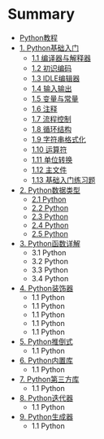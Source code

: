 # Summary

* [Python教程](README.md)
* [1. Python基础入门](01-python-foundation/README.md)
    * [1.1 编译器与解释器](01-python-foundation/01/README.md)
    * [1.2 初识编码](01-python-foundation/02/README.md)
    * [1.3 IDLE编辑器](01-python-foundation/03/README.md)
    * [1.4 输入输出](01-python-foundation/04/README.md)
    * [1.5 变量与常量](01-python-foundation/05/README.md)
    * [1.6 注释](01-python-foundation/06/README.md)
    * [1.7 流程控制](01-python-foundation/07/README.md)
    * [1.8 循环结构](01-python-foundation/08/README.md)
    * [1.9 字符串格式化](01-python-foundation/09/README.md)
    * [1.10 运算符](01-python-foundation/10/README.md)
    * [1.11 单位转换](01-python-foundation/11/README.md)
    * [1.12 主文件](01-python-foundation/12/README.md)
    * [1.13 基础入门练习题](01-python-foundation/13/README.md)
* [2. Python数据类型](02-python-data-type/README.md)
    * [2.1 Python](02-python-data-type/01/README.md)
    * [2.2 Python](02-python-data-type/02/README.md)
    * [2.3 Python](02-python-data-type/03/README.md)
    * [2.4 Python](02-python-data-type/04/README.md)
    * [2.5 Python](02-python-data-type/05/README.md)
* [3. Python函数详解](03-python-function-detail/README.md)
    * 3.1 Python
    * 3.2 Python
    * 3.3 Python
    * 3.4 Python
* [4. Python装饰器](04-python-decorator/README.md)
    * 1.1 Python
    * 1.1 Python
    * 1.1 Python
    * 1.1 Python
    * 1.1 Python
* [5. Python推倒式](05-python-derivation/README.md)
    * 1.1 Python
* [6. Python内置库](06-python-built-in-lib/README.md)
    * 1.1 Python
* [7. Python第三方库](07-python-third-party-lib/README.md)
    * 1.1 Python
* [8. Python迭代器](08-python-iterator/README.md)
    * 1.1 Python
* [9. Python生成器](09-python-generator/README.md)
    * 1.1 Python

